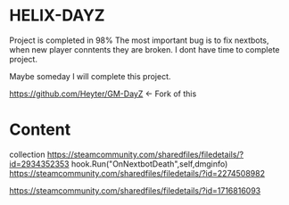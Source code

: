 # HELIX-DAYZ

Project is completed in 98%
The most important bug is to fix nextbots, when new player conntents they are broken. I dont have time to complete project.

Maybe someday I will complete this project.


https://github.com/Heyter/GM-DayZ <- Fork of this
# Content
collection https://steamcommunity.com/sharedfiles/filedetails/?id=2934352353
hook.Run("OnNextbotDeath",self,dmginfo)
https://steamcommunity.com/sharedfiles/filedetails/?id=2274508982

https://steamcommunity.com/sharedfiles/filedetails/?id=1716816093
